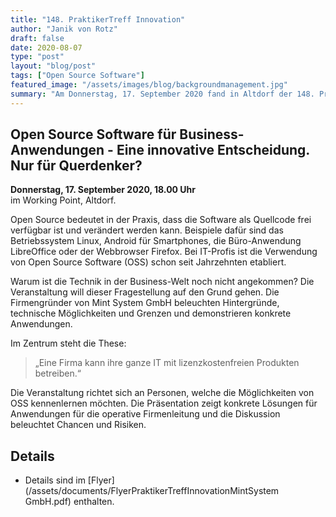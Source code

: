 ```yaml
---
title: "148. PraktikerTreff Innovation"
author: "Janik von Rotz"
draft: false
date: 2020-08-07
type: "post"
layout: "blog/post"
tags: ["Open Source Software"]
featured_image: "/assets/images/blog/backgroundmanagement.jpg"
summary: "Am Donnerstag, 17. September 2020 fand in Altdorf der 148. PraktikerTreff Innovation des ITZ statt. Mint System GmbH ging der Frage nach, ob Open Source für Businessanwendungen eine innovative Entsche..."
---
```


## Open Source Software für Business-Anwendungen - Eine innovative Entscheidung. Nur für Querdenker?

**Donnerstag, 17. September 2020, 18.00 Uhr**  
im Working Point, Altdorf.

Open Source bedeutet in der Praxis, dass die Software als Quellcode frei verfügbar ist und verändert werden kann. Beispiele dafür sind das Betriebssystem Linux, Android für Smartphones, die Büro-Anwendung LibreOffice oder der Webbrowser Firefox. Bei IT-Profis ist die Verwendung von Open Source Software (OSS) schon seit Jahrzehnten etabliert. 

Warum ist die Technik in der Business-Welt noch nicht angekommen? Die Veranstaltung will dieser Fragestellung auf den Grund gehen. Die Firmengründer von Mint System GmbH beleuchten Hintergründe, technische Möglichkeiten und Grenzen und demonstrieren konkrete Anwendungen. 

Im Zentrum steht die These: 

> „Eine Firma kann ihre ganze IT mit lizenzkostenfreien Produkten betreiben.“

Die Veranstaltung richtet sich an Personen, welche die Möglichkeiten von OSS kennenlernen möchten. Die Präsentation zeigt konkrete Lösungen für Anwendungen für die operative Firmenleitung und die Diskussion beleuchtet Chancen und Risiken.

## Details

- Details sind im [Flyer](/assets/documents/FlyerPraktikerTreffInnovationMintSystem GmbH.pdf) enthalten. 


